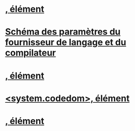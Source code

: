 # [<compilers>, élément](compilers-element.md)
# [Schéma des paramètres du fournisseur de langage et du compilateur](index.md)
# [<compiler>, élément](compiler-element.md)
# [<system.codedom>, élément](system-codedom-element.md)
# [<providerOption>, élément](provideroption-element.md)
